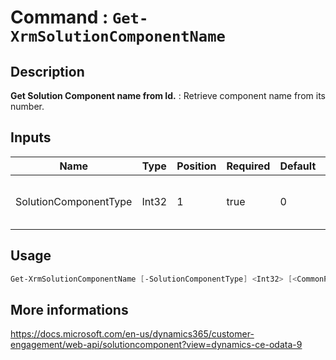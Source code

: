 ﻿# Command : `Get-XrmSolutionComponentName` 

## Description

**Get Solution Component name from Id.** : Retrieve component name from its number.

## Inputs

Name|Type|Position|Required|Default|Description
----|----|--------|--------|-------|-----------
SolutionComponentType|Int32|1|true|0|Solution component type number.


## Usage

```Powershell 
Get-XrmSolutionComponentName [-SolutionComponentType] <Int32> [<CommonParameters>]
``` 

## More informations

https://docs.microsoft.com/en-us/dynamics365/customer-engagement/web-api/solutioncomponent?view=dynamics-ce-odata-9



